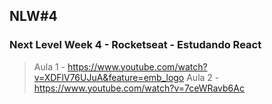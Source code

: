 ## NLW#4

### Next Level Week 4 - Rocketseat - Estudando React

> Aula 1 - https://www.youtube.com/watch?v=XDFlV76UJuA&feature=emb_logo
> Aula 2 - https://www.youtube.com/watch?v=7ceWRavb6Ac
